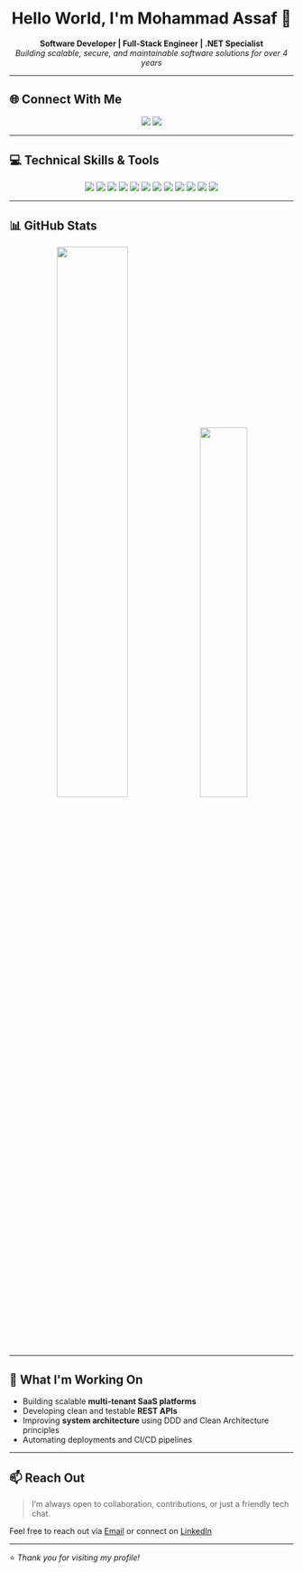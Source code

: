 <h1 align="center">Hello World, I'm Mohammad Assaf 👋</h1>

<p align="center">
  <b>Software Developer | Full-Stack Engineer | .NET Specialist</b><br>
  <i>Building scalable, secure, and maintainable software solutions for over 4 years</i>
</p>

---

## 🌐 Connect With Me

<p align="center">
  <a href="mailto:mohammadassaf552@gmail.com"><img src="https://img.shields.io/badge/Gmail-D14836?style=for-the-badge&logo=gmail&logoColor=white"/></a>
  <a href="https://www.linkedin.com/in/mohammad-assaf-900" target="_blank"><img src="https://img.shields.io/badge/LinkedIn-0077B5?style=for-the-badge&logo=linkedin&logoColor=white"/></a>
</p>

---

## 💻 Technical Skills & Tools

<p align="center">
  <img src="https://img.shields.io/badge/C%23-239120?style=for-the-badge&logo=c-sharp&logoColor=white"/>
  <img src="https://img.shields.io/badge/.NET-512BD4?style=for-the-badge&logo=dotnet&logoColor=white"/>
  <img src="https://img.shields.io/badge/ASP.NET Core-5C2D91?style=for-the-badge&logo=dotnet&logoColor=white"/>
  <img src="https://img.shields.io/badge/SQL Server-CC2927?style=for-the-badge&logo=microsoftsqlserver&logoColor=white"/>
  <img src="https://img.shields.io/badge/JavaScript-F7DF1E?style=for-the-badge&logo=javascript&logoColor=black"/>
  <img src="https://img.shields.io/badge/HTML5-E34F26?style=for-the-badge&logo=html5&logoColor=white"/>
  <img src="https://img.shields.io/badge/CSS3-1572B6?style=for-the-badge&logo=css3&logoColor=white"/>
  <img src="https://img.shields.io/badge/jQuery-0769AD?style=for-the-badge&logo=jquery&logoColor=white"/>
  <img src="https://img.shields.io/badge/Bootstrap-7952B3?style=for-the-badge&logo=bootstrap&logoColor=white"/>
  <img src="https://img.shields.io/badge/Docker-2496ED?style=for-the-badge&logo=docker&logoColor=white"/>
  <img src="https://img.shields.io/badge/Git-F05032?style=for-the-badge&logo=git&logoColor=white"/>
  <img src="https://img.shields.io/badge/Visual Studio-5C2D91?style=for-the-badge&logo=visualstudio&logoColor=white"/>
</p>

---

## 📊 GitHub Stats

<p align="center">
  <img src="https://github-readme-stats.vercel.app/api?username=mohammedassaf97&show_icons=true&theme=radical&hide_border=true" width="50%"/>
  <img src="https://github-readme-stats.vercel.app/api/top-langs/?username=mohammedassaf97&layout=compact&theme=radical&hide_border=true" width="41%"/>
</p>

---

## 🚀 What I'm Working On

- Building scalable **multi-tenant SaaS platforms**
- Developing clean and testable **REST APIs**
- Improving **system architecture** using DDD and Clean Architecture principles
- Automating deployments and CI/CD pipelines

---

## 📫 Reach Out

> I’m always open to collaboration, contributions, or just a friendly tech chat.

Feel free to reach out via [Email](mohammadassaf552@gmail.com) or connect on [LinkedIn](https://linkedin.com/in/mohammad-assaf-900)

---

⭐ *Thank you for visiting my profile!*
